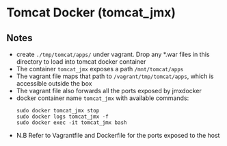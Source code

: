 # Tomcat Docker (tomcat_jmx)

## Notes
 - create ```./tmp/tomcat/apps/``` under vagrant. Drop any *.war files in this directory to load into tomcat docker container
 - The container ```tomcat_jmx``` exposes a path ```/mnt/tomcat/apps```
 - The vagrant file maps that path to ```/vagrant/tmp/tomcat/apps```, which is accessible outside the box
 - The vagrant file also forwards all the ports exposed by jmxdocker 
 - docker container name ```tomcat_jmx``` with available commands:
    ```
    sudo docker tomcat_jmx stop
    sudo docker logs tomcat_jmx -f
    sudo docker exec -it tomcat_jmx bash
    ```
 - N.B Refer to Vagrantfile and Dockerfile for the ports exposed to the host


